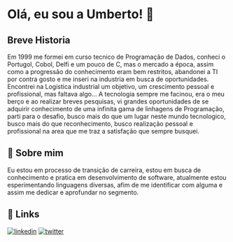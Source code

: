 
# Olá, eu sou a Umberto! 👋

## Breve Historia

   Em 1999 me formei em curso tecnico de Programação de Dados, conheci o Portugol, Cobol, Delfi e um pouco de C, mas o mercado a época, assim como a progressão do conhecimento eram bem restritos, abandonei a TI por contra gosto e me inseri na industria em busca de oportunidades. Encontrei na Logistica industrial um objetivo, um crescimento pessoal e profissional, mas faltava algo... A tecnologia sempre me facinou, era o meu berço e ao realizar breves pesquisas, vi grandes oportunidades de se adquirir conhecimento de uma infinita gama de linhagens de Programação, parti para o desafio, busco mais do que um lugar neste mundo tecnologico, busco mais do que reconhecimento, busco realização pessoal e profissional na area que me traz a satisfação que sempre busquei.
## 🚀 Sobre mim
   Eu estou em processo de transição de carreira, estou em busca de conhecimento e pratica em desenvolvimento de software, atualmente estou esperimentando linguagens diversas, afim de me identificar com alguma e assim me dedicar e aprofundar no segmento.

## 


## 🔗 Links

[![linkedin](https://img.shields.io/badge/linkedin-0A66C2?style=for-the-badge&logo=linkedin&logoColor=white)](www.linkedin.com/in/umberto-de-souza-pinheiro-alves-bb4697133)
[![twitter](https://img.shields.io/badge/twitter-1DA1F2?style=for-the-badge&logo=twitter&logoColor=white)](https://x.com/souza_umberto?t=XsG1SVY7hZPcH9oCv5Nftw&s=09)

